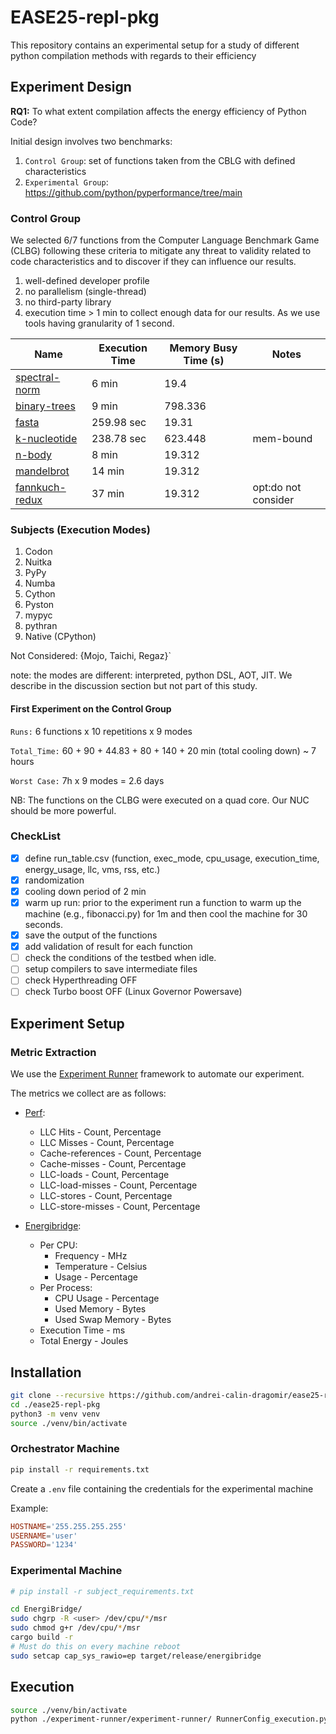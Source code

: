 # EASE25-repl-pkg
This repository contains an experimental setup for a study of different python compilation methods with regards to their efficiency

## Experiment Design

**RQ1:** To what extent compilation affects the energy efficiency of Python Code?

Initial design involves two benchmarks:
1. `Control Group`: set of functions taken from the CBLG with defined characteristics
2. `Experimental Group`:  https://github.com/python/pyperformance/tree/main

### Control Group

We selected 6/7 functions from the Computer Language Benchmark Game (CLBG) following these criteria to mitigate any threat to validity related to code characteristics and to discover if they can influence our results.

1. well-defined developer profile
2. no parallelism (single-thread) 
3. no third-party library
4. execution time > 1 min to collect enough data for our results. As we use tools having granularity of 1 second.

| Name                                                                                                                | Execution Time | Memory Busy Time (s) | Notes               |
| ------------------------------------------------------------------------------------------------------------------- | -------------- | -------------------- | ------------------- |
| [spectral-norm](https://benchmarksgame-team.pages.debian.net/benchmarksgame/program/spectralnorm-python3-8.html)    | 6 min          | 19.4                 |                     |
| [binary-trees](https://benchmarksgame-team.pages.debian.net/benchmarksgame/program/binarytrees-python3-8.html)      | 9 min          | 798.336              |                     |
| [fasta](https://benchmarksgame-team.pages.debian.net/benchmarksgame/program/fasta-python3-8.html)                   | 259.98 sec     | 19.31                |                     |
| [k-nucleotide](https://benchmarksgame-team.pages.debian.net/benchmarksgame/program/knucleotide-python3-8.html)      | 238.78 sec     | 623.448              | mem-bound           |
| [n-body](https://benchmarksgame-team.pages.debian.net/benchmarksgame/program/nbody-python3-8.html)                  | 8 min          | 19.312               |                     |
| [mandelbrot](https://benchmarksgame-team.pages.debian.net/benchmarksgame/program/mandelbrot-python3-3.html)         | 14 min         | 19.312               |                     |
| [fannkuch-redux](https://benchmarksgame-team.pages.debian.net/benchmarksgame/program/fannkuchredux-python3-8.html) | 37 min         | 19.312               | opt:do not consider |

### Subjects (Execution Modes)

1. Codon
2. Nuitka
3. PyPy
4. Numba
5. Cython
6. Pyston
7. mypyc
8. pythran
9. Native (CPython)

Not Considered: {Mojo, Taichi, Regaz}`

note: the modes are different: interpreted, python DSL, AOT, JIT. We describe in the discussion section but not part of this study.

#### First Experiment on the Control Group

`Runs:` 6 functions x 10 repetitions x 9 modes

`Total_Time:` 60 + 90 + 44.83 + 80 + 140 + 20 min (total cooling down) ~ 7 hours 

`Worst Case:` 7h x 9 modes = 2.6 days

NB: The functions on the CLBG were executed on a quad core. Our NUC should be more powerful.

### CheckList 

- [x] define run_table.csv (function, exec_mode, cpu_usage, execution_time, energy_usage, llc, vms, rss, etc.)
- [x] randomization
- [x] cooling down period of 2 min
- [x] warm up run: prior to the experiment run a function to warm up the machine (e.g., fibonacci.py) for 1m and then cool the machine for 30 seconds.
- [x] save the output of the functions
- [x] add validation of result for each function
- [ ] check the conditions of the testbed when idle.
- [ ] setup compilers to save intermediate files
- [ ] check Hyperthreading OFF
- [ ] check Turbo boost OFF (Linux Governor Powersave)

## Experiment Setup

### Metric Extraction

We use the [Experiment Runner](https://github.com/S2-group/experiment-runner) framework to automate our experiment.

The metrics we collect are as follows:
- [Perf](https://perfwiki.github.io/main/):
    - LLC Hits - Count, Percentage
    - LLC Misses - Count, Percentage
    - Cache-references - Count, Percentage
    - Cache-misses - Count, Percentage
    - LLC-loads - Count, Percentage
    - LLC-load-misses - Count, Percentage
    - LLC-stores - Count, Percentage
    - LLC-store-misses - Count, Percentage

- [Energibridge](https://github.com/tdurieux/EnergiBridge.git):
    - Per CPU:
        - Frequency - MHz
        - Temperature - Celsius
        - Usage - Percentage
    - Per Process:
        - CPU Usage - Percentage
        - Used Memory - Bytes
        - Used Swap Memory - Bytes
    - Execution Time - ms
    - Total Energy - Joules

## Installation

```bash
git clone --recursive https://github.com/andrei-calin-dragomir/ease25-repl-pkg.git
cd ./ease25-repl-pkg
python3 -m venv venv
source ./venv/bin/activate
```

### Orchestrator Machine
```bash
pip install -r requirements.txt
```

Create a `.env` file containing the credentials for the experimental machine

Example:
```conf
HOSTNAME='255.255.255.255'
USERNAME='user'
PASSWORD='1234'
```

### Experimental Machine
```bash
# pip install -r subject_requirements.txt

cd EnergiBridge/
sudo chgrp -R <user> /dev/cpu/*/msr
sudo chmod g+r /dev/cpu/*/msr
cargo build -r
# Must do this on every machine reboot
sudo setcap cap_sys_rawio=ep target/release/energibridge
```

## Execution

```bash
source ./venv/bin/activate
python ./experiment-runner/experiment-runner/ RunnerConfig_execution.py
```
